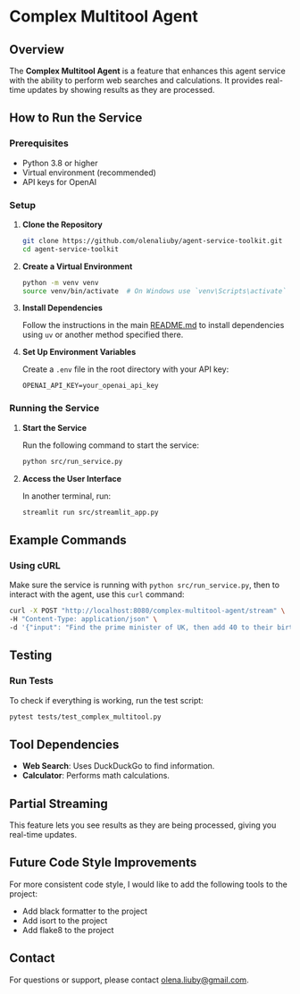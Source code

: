 # Complex Multitool Agent

## Overview

The **Complex Multitool Agent** is a feature that enhances this agent service with the ability to perform web searches and calculations. It provides real-time updates by showing results as they are processed.

## How to Run the Service

### Prerequisites

- Python 3.8 or higher
- Virtual environment (recommended)
- API keys for OpenAI

### Setup

1. **Clone the Repository**

   ```bash
   git clone https://github.com/olenaliuby/agent-service-toolkit.git
   cd agent-service-toolkit
   ```

2. **Create a Virtual Environment**

   ```bash
   python -m venv venv
   source venv/bin/activate  # On Windows use `venv\Scripts\activate`
   ```

3. **Install Dependencies**

   Follow the instructions in the main [README.md](README.md) to install dependencies using `uv` or another method specified there.

4. **Set Up Environment Variables**

   Create a `.env` file in the root directory with your API key:

   ```plaintext
   OPENAI_API_KEY=your_openai_api_key
   ```

### Running the Service

1. **Start the Service**

   Run the following command to start the service:

   ```bash
   python src/run_service.py
   ```

2. **Access the User Interface**

   In another terminal, run:

   ```bash
   streamlit run src/streamlit_app.py
   ```

## Example Commands

### Using cURL

Make sure the service is running with `python src/run_service.py`, then to interact with the agent, use this `curl` command:

```bash
curl -X POST "http://localhost:8080/complex-multitool-agent/stream" \
-H "Content-Type: application/json" \
-d '{"input": "Find the prime minister of UK, then add 40 to their birth year"}'
```

## Testing

### Run Tests

To check if everything is working, run the test script:

```bash
pytest tests/test_complex_multitool.py
```

## Tool Dependencies

- **Web Search**: Uses DuckDuckGo to find information.
- **Calculator**: Performs math calculations.

## Partial Streaming

This feature lets you see results as they are being processed, giving you real-time updates.

## Future Code Style Improvements

For more consistent code style, I would like to add the following tools to the project:

- Add black formatter to the project
- Add isort to the project
- Add flake8 to the project

## Contact

For questions or support, please contact [olena.liuby@gmail.com](mailto:olena.liuby@gmail.com).
